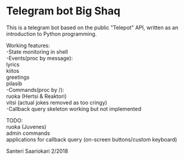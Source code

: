 # Telegram bot Big Shaq  

This is a telegram bot based on the public "Telepot" API, written as an introduction to Python programming.  


Working features:  
-State monitoring in shell    
-Events(proc by message):  
	lyrics  
	kiitos  
	greetings  
	pilasib    
-Commands(proc by /<command>):    
	ruoka (Hertsi & Reaktori)  
	vitsi (actual jokes removed as too cringy)   
-Callback query skeleton working but not implemented    
  
TODO:  
	ruoka (Juvenes)  
	admin commands  
	applications for callback query (on-screen buttons/custom keyboard)  
	
Santeri Saariokari 2/2018
